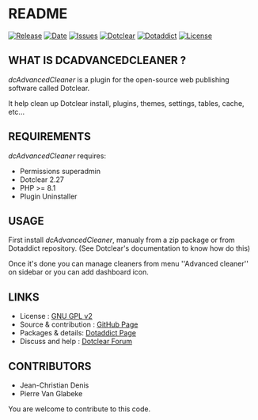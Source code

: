 # README

[![Release](https://img.shields.io/github/v/release/JcDenis/dcAdvancedCleaner)](https://github.com/JcDenis/dcAdvancedCleaner/releases)
[![Date](https://img.shields.io/github/release-date/JcDenis/dcAdvancedCleaner)](https://github.com/JcDenis/dcAdvancedCleaner/releases)
[![Issues](https://img.shields.io/github/issues/JcDenis/dcAdvancedCleaner)](https://github.com/JcDenis/dcAdvancedCleaner/issues)
[![Dotclear](https://img.shields.io/badge/dotclear-v2.27-blue.svg)](https://fr.dotclear.org/download)
[![Dotaddict](https://img.shields.io/badge/dotaddict-official-green.svg)](https://plugins.dotaddict.org/dc2/details/dcAdvancedCleaner)
[![License](https://img.shields.io/github/license/JcDenis/dcAdvancedCleaner)](https://github.com/JcDenis/dcAdvancedCleaner/blob/master/LICENSE)

## WHAT IS DCADVANCEDCLEANER ?

_dcAdvancedCleaner_ is a plugin for the open-source 
web publishing software called Dotclear.

It help clean up Dotclear install, plugins, themes, 
settings, tables, cache, etc...

## REQUIREMENTS

 _dcAdvancedCleaner_ requires: 

  * Permissions superadmin
  * Dotclear 2.27
  * PHP >= 8.1
  * Plugin Uninstaller

## USAGE

First install _dcAdvancedCleaner_, manualy from a zip package or from 
Dotaddict repository. (See Dotclear's documentation to know how do this)

Once it's done you can manage cleaners from menu 
''Advanced cleaner'' on sidebar or you can add dashboard icon.

## LINKS

 * License : [GNU GPL v2](https://www.gnu.org/licenses/old-licenses/lgpl-2.0.html)
 * Source & contribution : [GitHub Page](https://github.com/JcDenis/dcAdvancedCleaner)
 * Packages & details:  [Dotaddict Page](https://plugins.dotaddict.org/dc2/details/dcAdvancedCleaner)
 * Discuss and help : [Dotclear Forum](https://forum.dotclear.org/viewtopic.php?id=40381)

## CONTRIBUTORS

 * Jean-Christian Denis
 * Pierre Van Glabeke

 You are welcome to contribute to this code.